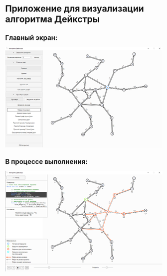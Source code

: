 # Приложение для визуализации алгоритма Дейкстры

## Главный экран:

![](screenshots/main.png)

## В процессе выполнения:

![](screenshots/in_progress.png)

